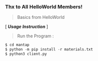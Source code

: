 ### Thx to All HelloWorld Members!
> Basics from HelloWorld

[ ***Usage Instruction*** ]

> Run the Program :
```python
$ cd mantap
$ python -m pip install -r materials.txt
$ python3 client.py
```

